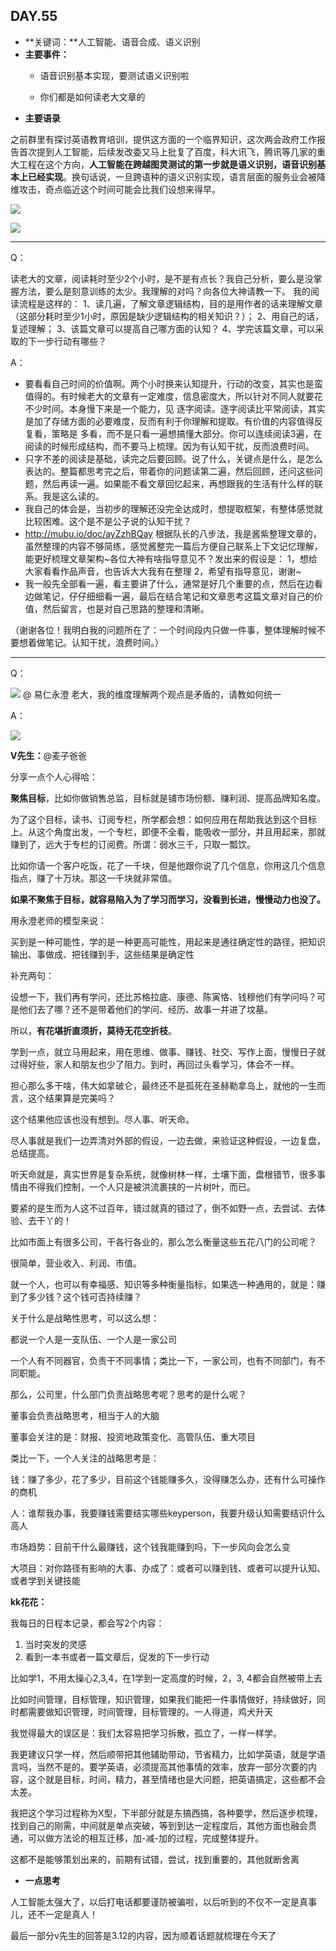  ## DAY.55
+ **关键词：**人工智能、语音合成、语义识别
+ **主要事件：**
    + 语音识别基本实现，要测试语义识别啦
    
    + 你们都是如何读老大文章的
+ **主要语录**

之前群里有探讨英语教育培训，提供这方面的一个临界知识，这次两会政府工作报告首次提到人工智能，后续发改委又马上批复了百度，科大讯飞，腾讯等几家的重大工程在这个方向，**人工智能在跨越图灵测试的第一步就是语义识别，语音识别基本上已经实现**。换句话说，一旦跨语种的语义识别实现，语言层面的服务业会被降维攻击，奇点临近这个时间可能会比我们设想来得早。

![](./_image/860109104485901088.png)

![](./_image/821726157905589599.png)

---------

Q：

读老大的文章，阅读耗时至少2个小时，是不是有点长？我自己分析，要么是没掌握方法，要么是刻意训练的太少。我理解的对吗？向各位大神请教一下。
我的阅读流程是这样的：
1、读几遍，了解文章逻辑结构，目的是用作者的话来理解文章（这部分耗时至少1小时，原因是缺少逻辑结构的相关知识？）；
2、用自己的话，复述理解；
3、该篇文章可以提高自己哪方面的认知？
4、学完该篇文章，可以采取的下一步行动有哪些？

A：

- 要看看自己时间的价值啊。两个小时换来认知提升，行动的改变，其实也是蛮值得的。有时候老大的文章有一定难度，信息密度大，所以针对不同人就要花不少时间。本身慢下来是一个能力，见 逐字阅读。逐字阅读比平常阅读，其实是加了存储方面的必要难度，反而有利于你理解和提取。有价值的内容值得反复看，策略是 多看，而不是只看一遍想搞懂大部分。你可以连续阅读3遍，在阅读的时候形成结构，而不要马上梳理。因为有认知干扰，反而浪费时间。
- 只字不差的阅读是基础，读完之后要回顾。说了什么，关键点是什么，是怎么表达的。整篇都思考完之后，带着你的问题读第二遍，然后回顾，还问这些问题，然后再读一遍。如果能不看文章回忆起来，再想跟我的生活有什么样的联系。我是这么读的。
- 我自己的体会是，当初步的理解还没完全达成时，想提取框架，有整体感觉就比较困难。这个是不是公子说的认知干扰？
- http://mubu.io/doc/ayZzhBQay 根据队长的八步法，我是酱紫整理文章的，虽然整理的内容不够简练，感觉酱整完一篇后方便自己联系上下文记忆理解，能更好梳理文章架构~各位大神有啥指导意见不？发出来的假设是：
       1，想给大家看看作品声音，也告诉大大我有在整理
       2，希望有指导意见，谢谢~
- 我一般先全部看一遍，看主要讲了什么，通常是好几个重要的点，然后在边看边做笔记，仔仔细细看一遍，最后在结合笔记和文章思考这篇文章对自己的价值，然后留言，也是对自己思路的整理和清晰。

（谢谢各位！我明白我的问题所在了：一个时间段内只做一件事，整体理解时候不要想着做笔记。认知干扰，浪费时间。）

--------

Q：


![](./_image/57943696546709722.jpg)
@ 易仁永澄 老大，我的维度理解两个观点是矛盾的，请教如何统一

A：


![](./_image/235910869204634433.png)

**V先生：**@麦子爸爸  

分享一点个人心得哈：

**聚焦目标**，比如你做销售总监，目标就是铺市场份额、赚利润、提高品牌知名度。

为了这个目标，读书、订阅专栏，所学都会想：如何应用在帮助我达到这个目标上。从这个角度出发，一个专栏，即便不全看，能吸收一部分，并且用起来，那就赚到了，远大于专栏的订阅费。所谓：弱水三千，只取一瓢饮。

比如你请一个客户吃饭，花了一千块，但是他跟你说了几个信息，你用这几个信息指点，赚了十万块。那这一千块就非常值。

**如果不聚焦于目标，就容易陷入为了学习而学习，没看到长进，慢慢动力也没了。**

用永澄老师的模型来说：

买到是一种可能性，学的是一种更高可能性，用起来是通往确定性的路径，把知识输出、事做成、把钱赚到手，这些结果是确定性

补充两句：

设想一下，我们再有学问，还比苏格拉底、康德、陈寅恪、钱穆他们有学问吗？可是他们去了哪？还不是带着他们的学问、经历、故事一并进了坟墓。

所以，**有花堪折直须折，莫待无花空折枝**。

学到一点，就立马用起来，用在思维、做事、赚钱、社交、写作上面，慢慢日子就过得好些，家人和朋友也少了阻力。到时，再回过头看学习，体会不一样。

担心那么多干啥，伟大如拿破仑，最终还不是孤死在圣赫勒拿岛上，就他的一生而言，这个结果算是完美吗？

这个结果他应该也没有想到。尽人事、听天命。

尽人事就是我们一边弄清对外部的假设，一边去做，来验证这种假设，一边复盘，总结提高。

听天命就是，真实世界是复杂系统，就像树林一样，土壤下面，盘根错节，很多事情由不得我们控制，一个人只是被洪流裹挟的一片树叶，而已。

要紧的是生而为人这不过百年，错过就真的错过了，倒不如野一点，去尝试、去体验、去干丫的！

比如市面上有很多公司，干各行各业的，那么怎么衡量这些五花八门的公司呢？

很简单，营业收入、利润、市值。

就一个人，也可以有幸福感、知识等多种衡量指标，如果选一种通用的，就是：赚到了多少钱？这个钱可否持续赚？

关于什么是战略性思考，可以这么想：

都说一个人是一支队伍、一个人是一家公司

一个人有不同器官，负责干不同事情；类比一下，一家公司，也有不同部门，有不同职能。

那么，公司里，什么部门负责战略思考呢？思考的是什么呢？

董事会负责战略思考，相当于人的大脑

董事会关注的是：财报、投资地政策变化、高管队伍、重大项目

类比一下，一个人关注的战略思考是：

钱：赚了多少，花了多少，目前这个钱能赚多久，没得赚怎么办，还有什么可操作的商机

人：谁帮我办事，我要赚钱需要结实哪些keyperson，我要升级认知需要结识什么高人

市场趋势：目前干什么最赚钱，这个钱我能赚到吗，下一步风向会怎么变

大项目：对你路径有影响的大事、办成了：或者可以赚到钱、或者可以提升认知、或者学到关键技能


**kk花花：**

我每日的日程本记录，都会写2个内容：
1. 当时突发的灵感
2. 看到一本书或者一篇文章后，促发的下一步行动

比如学1，不用太操心2,3,4，在1学到一定高度的时候，2，3, 4都会自然被带上去

比如时间管理，目标管理，知识管理，如果我们能把一件事情做好，持续做好，同时都需要做知识管理，时间管理，目标管理的。一人得道，鸡犬升天


我觉得最大的误区是：我们太容易把学习拆散，孤立了，一样一样学。

我更建议只学一样，然后顺带把其他辅助带动，节省精力，比如学英语，就是学语言吗，当然不是的。要学英语，必须提高其他事情的效率，放弃一部分次要的内容，这个就是目标，时间，精力，甚至情绪也是大问题，把英语搞定，这些都不会太差。

我把这个学习过程称为X型，下半部分就是东搞西搞，各种要学，然后逐步梳理，找到自己的刚需，中间就是单点突破，等到到达一定程度后，其他方面也融会贯通，可以做方法论的相互迁移，加-减-加的过程，完成整体提升。

这都不是能够策划出来的，前期有试错，尝试，找到重要的，其他就断舍离



+ **一点思考**

人工智能太强大了，以后打电话都要谨防被骗啦，以后听到的不仅不一定是真事儿，还不一定是真人！

最后一部分v先生的回答是3.12的内容，因为顺着话题就梳理在今天了
